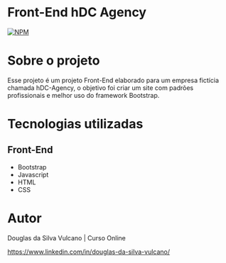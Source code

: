 # Front-End hDC Agency

[![NPM](https://img.shields.io/npm/l/react)](https://github.com/DouglasVulcano/frontend-hDCAgency/blob/main/LICENSE) 

# Sobre o projeto

Esse projeto é um projeto Front-End elaborado para um empresa fictícia chamada hDC-Agency, o objetivo foi criar um site com padrões profissionais e melhor uso do framework Bootstrap.

# Tecnologias utilizadas
## Front-End
- Bootstrap
- Javascript
- HTML
- CSS

# Autor

Douglas da Silva Vulcano | Curso Online

https://www.linkedin.com/in/douglas-da-silva-vulcano/
